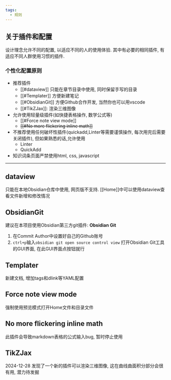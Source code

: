 ```yaml
---
tags:
  - 规则
---
```

## 关于插件和配置
设计理念允许不同的配置, 以适应不同的人的使用体验. 其中有必要的相同插件, 有适应不同人群使用习惯的插件. 
### 个性化配置原则
- 推荐插件
	- [[#dataview]] 只能在章节目录中使用, 同时保留手写的目录
	- [[#Templater]] 方便新建笔记
	- [[#ObsidianGit]] 方便Github合作开发, 当然你也可以用vscode
	- [[#TikZJax]]: 渲染三维图像
- 允许使用轻量级插件(如快捷表格操作, 数学公式等)
	 - [[#Force note view mode]]
	 - ~~[[#No more flickering inline math]]~~
 - 不推荐使用任何破坏性插件(quickadd,Linter等需要谨慎操作, 每次用完后需要关闭插件), 但如果熟悉的话,允许使用
	- Linter
	- QuickAdd
 - 知识词条页面严禁使用html, css, javascript

---
## dataview
只能在本地Obsidian仓库中使用, 网页版不支持. 
[[Home]]中可以使用dataview查看文件新增和修改情况

## ObsidianGit
建议在本项目使用Obsidian第三方git插件: **Obsidian Git**
1. 在Commit Author中设置好自己的Github账号
2. `ctrl+p`输入`obsidian git open source control view` 打开Obsidian Git工具的GUI界面, 在此GUI界面点按钮就行

## Templater
新建文档, 增加tags和dlink等YAML配置

## Force note view mode
强制使用预览模式打开Home文件和目录文件

## No more flickering inline math
此插件会导致markdown表格的公式输入bug, 暂时停止使用

## TikZJax
2024-12-28 发现了一个新的插件可以渲染三维图像, 这在曲线曲面积分部分会很有用, 潜力待发掘